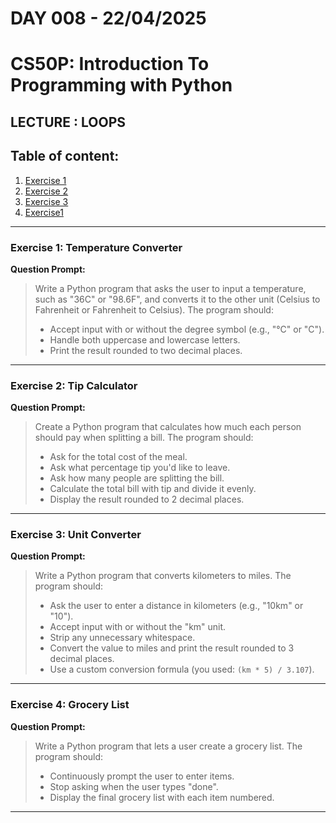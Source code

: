 # **DAY 008 - 22/04/2025**

# **CS50P: Introduction To Programming with Python**

## **LECTURE : LOOPS**

## Table of content:
1. [Exercise 1](#exercise-1-temperature-converter)
2. [Exercise 2](#exercise-2-tip-calculator)
3. [Exercise 3](#exercise-3-unit-converter)
4. [Exercise1](#exercise-4-grocery-list)
---

### **Exercise 1: Temperature Converter**

**Question Prompt:**

> Write a Python program that asks the user to input a temperature, such as "36C" or "98.6F", and converts it to the other unit (Celsius to Fahrenheit or Fahrenheit to Celsius). The program should:
> - Accept input with or without the degree symbol (e.g., "°C" or "C").
> - Handle both uppercase and lowercase letters.
> - Print the result rounded to two decimal places.

---

### **Exercise 2: Tip Calculator**

**Question Prompt:**

> Create a Python program that calculates how much each person should pay when splitting a bill. The program should:
> - Ask for the total cost of the meal.
> - Ask what percentage tip you'd like to leave.
> - Ask how many people are splitting the bill.
> - Calculate the total bill with tip and divide it evenly.
> - Display the result rounded to 2 decimal places.

---

### **Exercise 3: Unit Converter**

**Question Prompt:**

> Write a Python program that converts kilometers to miles. The program should:
> - Ask the user to enter a distance in kilometers (e.g., "10km" or "10").
> - Accept input with or without the "km" unit.
> - Strip any unnecessary whitespace.
> - Convert the value to miles and print the result rounded to 3 decimal places.
> - Use a custom conversion formula (you used: `(km * 5) / 3.107`).

---

### **Exercise 4: Grocery List**

**Question Prompt:**

> Write a Python program that lets a user create a grocery list. The program should:
> - Continuously prompt the user to enter items.
> - Stop asking when the user types "done".
> - Display the final grocery list with each item numbered.

---